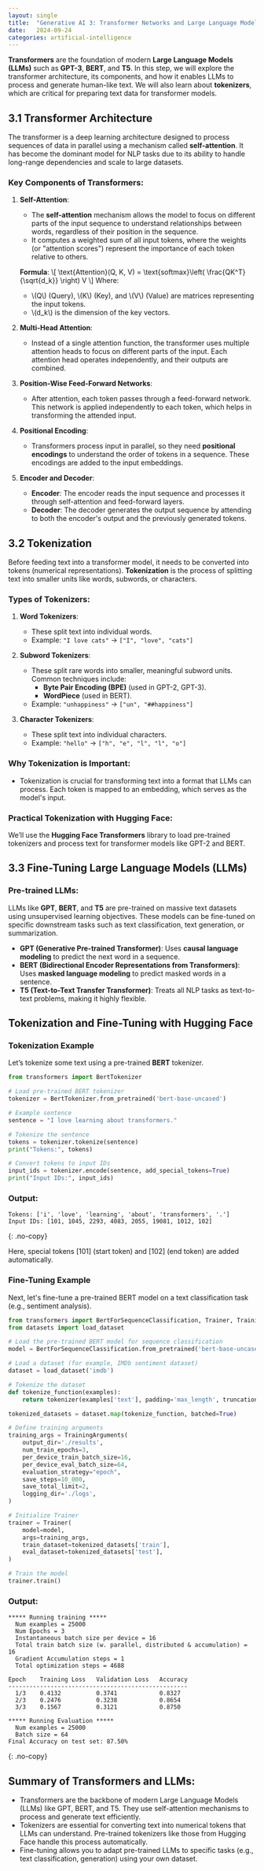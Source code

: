 ```yaml
---
layout: single
title:  "Generative AI 3: Transformer Networks and Large Language Models (LLMs)"
date:   2024-09-24
categories: artificial-intelligence
---
```


**Transformers** are the foundation of modern **Large Language Models (LLMs)** such as **GPT-3**, **BERT**, and **T5**. In this step, we will explore the transformer architecture, its components, and how it enables LLMs to process and generate human-like text. We will also learn about **tokenizers**, which are critical for preparing text data for transformer models.

## 3.1 Transformer Architecture

The transformer is a deep learning architecture designed to process sequences of data in parallel using a mechanism called **self-attention**. It has become the dominant model for NLP tasks due to its ability to handle long-range dependencies and scale to large datasets.

### Key Components of Transformers:

1. **Self-Attention**:
   - The **self-attention** mechanism allows the model to focus on different parts of the input sequence to understand relationships between words, regardless of their position in the sequence.
   - It computes a weighted sum of all input tokens, where the weights (or "attention scores") represent the importance of each token relative to others.

   **Formula**:
   \\[
   \text{Attention}(Q, K, V) = \text{softmax}\left( \frac{QK^T}{\sqrt{d_k}} \right) V
   \\]
   Where:
   - \\(Q\\) (Query), \\(K\\) (Key), and \\(V\\) (Value) are matrices representing the input tokens.
   - \\(d_k\\) is the dimension of the key vectors.

2. **Multi-Head Attention**:
   - Instead of a single attention function, the transformer uses multiple attention heads to focus on different parts of the input. Each attention head operates independently, and their outputs are combined.

3. **Position-Wise Feed-Forward Networks**:
   - After attention, each token passes through a feed-forward network. This network is applied independently to each token, which helps in transforming the attended input.

4. **Positional Encoding**:
   - Transformers process input in parallel, so they need **positional encodings** to understand the order of tokens in a sequence. These encodings are added to the input embeddings.

5. **Encoder and Decoder**:
   - **Encoder**: The encoder reads the input sequence and processes it through self-attention and feed-forward layers.
   - **Decoder**: The decoder generates the output sequence by attending to both the encoder's output and the previously generated tokens.

## 3.2 Tokenization

Before feeding text into a transformer model, it needs to be converted into tokens (numerical representations). **Tokenization** is the process of splitting text into smaller units like words, subwords, or characters.

### Types of Tokenizers:

1. **Word Tokenizers**:
   - These split text into individual words.
   - Example: `"I love cats"` → `["I", "love", "cats"]`

2. **Subword Tokenizers**:
   - These split rare words into smaller, meaningful subword units. Common techniques include:
     - **Byte Pair Encoding (BPE)** (used in GPT-2, GPT-3).
     - **WordPiece** (used in BERT).
   - Example: `"unhappiness"` → `["un", "##happiness"]`

3. **Character Tokenizers**:
   - These split text into individual characters.
   - Example: `"hello"` → `["h", "e", "l", "l", "o"]`

### Why Tokenization is Important:
- Tokenization is crucial for transforming text into a format that LLMs can process. Each token is mapped to an embedding, which serves as the model's input.

### Practical Tokenization with Hugging Face:
We’ll use the **Hugging Face Transformers** library to load pre-trained tokenizers and process text for transformer models like GPT-2 and BERT.

## 3.3 Fine-Tuning Large Language Models (LLMs)

### Pre-trained LLMs:
LLMs like **GPT**, **BERT**, and **T5** are pre-trained on massive text datasets using unsupervised learning objectives. These models can be fine-tuned on specific downstream tasks such as text classification, text generation, or summarization.

- **GPT (Generative Pre-trained Transformer)**: Uses **causal language modeling** to predict the next word in a sequence.
- **BERT (Bidirectional Encoder Representations from Transformers)**: Uses **masked language modeling** to predict masked words in a sentence.
- **T5 (Text-to-Text Transfer Transformer)**: Treats all NLP tasks as text-to-text problems, making it highly flexible.

## Tokenization and Fine-Tuning with Hugging Face

### Tokenization Example

Let’s tokenize some text using a pre-trained **BERT** tokenizer.

```python
from transformers import BertTokenizer

# Load pre-trained BERT tokenizer
tokenizer = BertTokenizer.from_pretrained('bert-base-uncased')

# Example sentence
sentence = "I love learning about transformers."

# Tokenize the sentence
tokens = tokenizer.tokenize(sentence)
print("Tokens:", tokens)

# Convert tokens to input IDs
input_ids = tokenizer.encode(sentence, add_special_tokens=True)
print("Input IDs:", input_ids)
```

### Output:
```
Tokens: ['i', 'love', 'learning', 'about', 'transformers', '.']
Input IDs: [101, 1045, 2293, 4083, 2055, 19081, 1012, 102]
```
{: .no-copy}

Here, special tokens [101] (start token) and [102] (end token) are added automatically.

### Fine-Tuning Example

Next, let's fine-tune a pre-trained BERT model on a text classification task (e.g., sentiment analysis).

```python
from transformers import BertForSequenceClassification, Trainer, TrainingArguments
from datasets import load_dataset

# Load the pre-trained BERT model for sequence classification
model = BertForSequenceClassification.from_pretrained('bert-base-uncased', num_labels=2)

# Load a dataset (for example, IMDb sentiment dataset)
dataset = load_dataset('imdb')

# Tokenize the dataset
def tokenize_function(examples):
    return tokenizer(examples['text'], padding='max_length', truncation=True)

tokenized_datasets = dataset.map(tokenize_function, batched=True)

# Define training arguments
training_args = TrainingArguments(
    output_dir='./results',          
    num_train_epochs=3,              
    per_device_train_batch_size=16,  
    per_device_eval_batch_size=64,   
    evaluation_strategy="epoch",     
    save_steps=10_000,               
    save_total_limit=2,              
    logging_dir='./logs',            
)

# Initialize Trainer
trainer = Trainer(
    model=model,                         
    args=training_args,                  
    train_dataset=tokenized_datasets['train'],         
    eval_dataset=tokenized_datasets['test'],          
)

# Train the model
trainer.train()
```

### Output:
```
***** Running training *****
  Num examples = 25000
  Num Epochs = 3
  Instantaneous batch size per device = 16
  Total train batch size (w. parallel, distributed & accumulation) = 16
  Gradient Accumulation steps = 1
  Total optimization steps = 4688

Epoch    Training Loss   Validation Loss   Accuracy
---------------------------------------------------
  1/3    0.4132          0.3741            0.8327
  2/3    0.2476          0.3238            0.8654
  3/3    0.1567          0.3121            0.8750

***** Running Evaluation *****
  Num examples = 25000
  Batch size = 64
Final Accuracy on test set: 87.50%
```
{: .no-copy}

## Summary of Transformers and LLMs:
- Transformers are the backbone of modern Large Language Models (LLMs) like GPT, BERT, and T5. They use self-attention mechanisms to process and generate text efficiently.
- Tokenizers are essential for converting text into numerical tokens that LLMs can understand. Pre-trained tokenizers like those from Hugging Face handle this process automatically.
- Fine-tuning allows you to adapt pre-trained LLMs to specific tasks (e.g., text classification, generation) using your own dataset.
